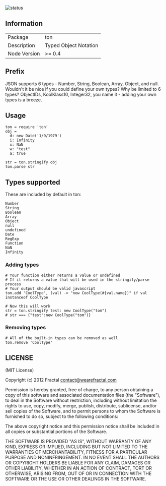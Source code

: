 ![status](https://secure.travis-ci.org/wearefractal/APPNAME.png?branch=master)

## Information

<table>
<tr> 
<td>Package</td><td>ton</td>
</tr>
<tr>
<td>Description</td>
<td>Typed Object Notation</td>
</tr>
<tr>
<td>Node Version</td>
<td>>= 0.4</td>
</tr>
</table>

## Prefix

JSON supports 6 types - Number, String, Boolean, Array, Object, and null. Wouldn't it be nice if you could define your own types? Why be limited to 6 types? ObjectIDs, KoolKlass10, Integer32, you name it - adding your own types is a breeze.

## Usage

```coffee-script
ton = require 'ton'
obj =
  d: new Date('1/9/1979')
  i: Infinity
  x: NaN
  w: "test"
  a: true

str = ton.stringify obj
ton.parse str
```

## Types supported

These are included by default in ton:

```
Number
String
Boolean
Array
Object
null
undefined
Date
RegExp
Function
NaN
Infinity
```

### Adding types

```coffee-script
# Your function either returns a value or undefined
# If it returns a value that will be used in the stringify/parse process
# Your output should be valid javascript
ton.add 'CoolType', (val) -> "new CoolType(#{val.name})" if val instanceof CoolType

# Now this will work
str = ton.stringify test: new CoolType("tom")
# str === {"test":new CoolType("tom")}
```

### Removing types

```coffee-script
# All of the built-in types can be removed as well
ton.remove 'CoolType'
```


## LICENSE

(MIT License)

Copyright (c) 2012 Fractal <contact@wearefractal.com>

Permission is hereby granted, free of charge, to any person obtaining
a copy of this software and associated documentation files (the
"Software"), to deal in the Software without restriction, including
without limitation the rights to use, copy, modify, merge, publish,
distribute, sublicense, and/or sell copies of the Software, and to
permit persons to whom the Software is furnished to do so, subject to
the following conditions:

The above copyright notice and this permission notice shall be
included in all copies or substantial portions of the Software.

THE SOFTWARE IS PROVIDED "AS IS", WITHOUT WARRANTY OF ANY KIND,
EXPRESS OR IMPLIED, INCLUDING BUT NOT LIMITED TO THE WARRANTIES OF
MERCHANTABILITY, FITNESS FOR A PARTICULAR PURPOSE AND
NONINFRINGEMENT. IN NO EVENT SHALL THE AUTHORS OR COPYRIGHT HOLDERS BE
LIABLE FOR ANY CLAIM, DAMAGES OR OTHER LIABILITY, WHETHER IN AN ACTION
OF CONTRACT, TORT OR OTHERWISE, ARISING FROM, OUT OF OR IN CONNECTION
WITH THE SOFTWARE OR THE USE OR OTHER DEALINGS IN THE SOFTWARE.
